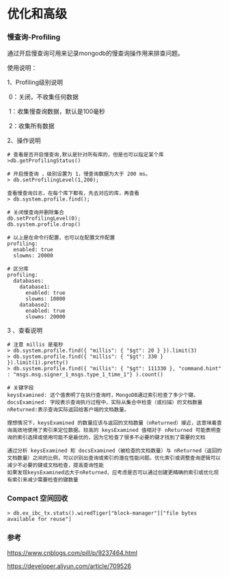 # 优化和高级

### 慢查询-Profiling

通过开启慢查询可用来记录mongodb的慢查询操作用来排查问题。

使用说明：

1、Profiling级别说明

​	0：关闭，不收集任何数据

​	1：收集慢查询数据，默认是100毫秒

​	2：收集所有数据

2、操作说明

```
# 查看是否开启慢查询,默认是针对所有库的，但是也可以指定某个库
>db.getProfilingStatus()

# 开启慢查询 ，级别设置为 1，慢查询数据为大于 200 ms。
> db.setProfilingLevel(1,200); 

查看慢查询日志，在每个库下都有，先去对应的库，再查看 
> db.system.profile.find();

# 关闭慢查询并删除集合
db.setProfilingLevel(0); 
db.system.profile.drop()

# 以上是在命令行配置，也可以在配置文件配置
profiling:
  enabled: true
  slowms: 20000

# 区分库
profiling:
  databases:
    database1:
      enabled: true
      slowms: 10000
    database2:
      enabled: true
      slowms: 20000
```

3 、查看说明

```
# 注意 millis 是毫秒
> db.system.profile.find({ "millis": { "$gt": 20 } }).limit(3)
> db.system.profile.find({ "millis": { "$gt": 330 } }).limit(1).pretty()
> db.system.profile.find({ "millis": { "$gt": 111330 }, "command.hint" : "msgs.msg.signer_1_msgs.type_1_time_1"} ).count()

# 关键字段
keysExamined: 这个值表明了在执行查询时，MongoDB通过索引检查了多少个键。
docsExamined: 字段表示查询执行过程中，实际从集合中检查（或扫描）的文档数量
nReturned:表示查询实际返回给客户端的文档数量。

理想情况下，keysExamined 的数量应该与返回的文档数量（nReturned）接近，这意味着查询高效地使用了索引来定位数据。较高的 keysExamined 值相对于 nReturned 可能表明查询的索引选择或使用可能不是最优的，因为它检查了很多不必要的键才找到了需要的文档

通过分析 keysExamined 和 docsExamined（被检查的文档数量）与 nReturned（返回的文档数量）之间的比例，可以识别出查询或索引的潜在性能问题。优化索引或调整查询逻辑可以减少不必要的键或文档检查，提高查询性能
如果发现keysExamined远大于nReturned，应考虑是否可以通过创建更精确的索引或优化现有索引来减少需要检查的键数量

```



### Compact 空间回收

```
> db.ex_ibc_tx.stats().wiredTiger["block-manager"]["file bytes available for reuse"]
```





### 参考

https://www.cnblogs.com/pill/p/9237464.html

https://developer.aliyun.com/article/709526